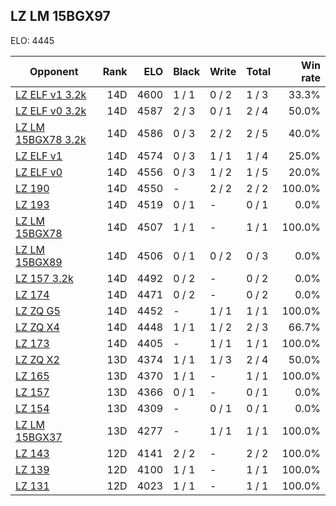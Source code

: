 ## LZ LM 15BGX97 ##

ELO: 4445

Opponent | Rank | ELO | Black | Write | Total | Win rate
---------|-----:|----:|-------|-------|-------|-------:
[LZ ELF v1 3.2k](LZ%20ELF%20v1%203.2k.md) | 14D | 4600 | 1 / 1 | 0 / 2 | 1 / 3 | 33.3%
[LZ ELF v0 3.2k](LZ%20ELF%20v0%203.2k.md) | 14D | 4587 | 2 / 3 | 0 / 1 | 2 / 4 | 50.0%
[LZ LM 15BGX78 3.2k](LZ%20LM%2015BGX78%203.2k.md) | 14D | 4586 | 0 / 3 | 2 / 2 | 2 / 5 | 40.0%
[LZ ELF v1](LZ%20ELF%20v1.md) | 14D | 4574 | 0 / 3 | 1 / 1 | 1 / 4 | 25.0%
[LZ ELF v0](LZ%20ELF%20v0.md) | 14D | 4556 | 0 / 3 | 1 / 2 | 1 / 5 | 20.0%
[LZ 190](LZ%20190.md) | 14D | 4550 | - | 2 / 2 | 2 / 2 | 100.0%
[LZ 193](LZ%20193.md) | 14D | 4519 | 0 / 1 | - | 0 / 1 | 0.0%
[LZ LM 15BGX78](LZ%20LM%2015BGX78.md) | 14D | 4507 | 1 / 1 | - | 1 / 1 | 100.0%
[LZ LM 15BGX89](LZ%20LM%2015BGX89.md) | 14D | 4506 | 0 / 1 | 0 / 2 | 0 / 3 | 0.0%
[LZ 157 3.2k](LZ%20157%203.2k.md) | 14D | 4492 | 0 / 2 | - | 0 / 2 | 0.0%
[LZ 174](LZ%20174.md) | 14D | 4471 | 0 / 2 | - | 0 / 2 | 0.0%
[LZ ZQ G5](LZ%20ZQ%20G5.md) | 14D | 4452 | - | 1 / 1 | 1 / 1 | 100.0%
[LZ ZQ X4](LZ%20ZQ%20X4.md) | 14D | 4448 | 1 / 1 | 1 / 2 | 2 / 3 | 66.7%
[LZ 173](LZ%20173.md) | 14D | 4405 | - | 1 / 1 | 1 / 1 | 100.0%
[LZ ZQ X2](LZ%20ZQ%20X2.md) | 13D | 4374 | 1 / 1 | 1 / 3 | 2 / 4 | 50.0%
[LZ 165](LZ%20165.md) | 13D | 4370 | 1 / 1 | - | 1 / 1 | 100.0%
[LZ 157](LZ%20157.md) | 13D | 4366 | 0 / 1 | - | 0 / 1 | 0.0%
[LZ 154](LZ%20154.md) | 13D | 4309 | - | 0 / 1 | 0 / 1 | 0.0%
[LZ LM 15BGX37](LZ%20LM%2015BGX37.md) | 13D | 4277 | - | 1 / 1 | 1 / 1 | 100.0%
[LZ 143](LZ%20143.md) | 12D | 4141 | 2 / 2 | - | 2 / 2 | 100.0%
[LZ 139](LZ%20139.md) | 12D | 4100 | 1 / 1 | - | 1 / 1 | 100.0%
[LZ 131](LZ%20131.md) | 12D | 4023 | 1 / 1 | - | 1 / 1 | 100.0%
